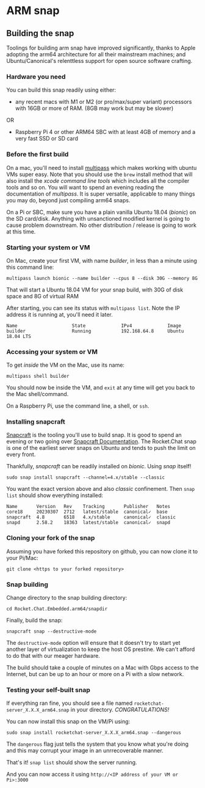# ARM snap


## Building the snap 

Toolings for building arm snap have improved significantly, thanks to Apple adopting the arm64 architecture for all their mainstream machines; and Ubuntu/Canonical's relenttless support for open source software crafting. 

### Hardware you need

You can build this snap readily using either:

*  any recent macs with M1 or M2 (or pro/max/super variant) processors with 16GB or more of RAM. (8GB may work but may be slower)

OR

* Raspberry Pi 4 or other ARM64 SBC with at least 4GB of memory and a very fast SSD or SD card

### Before the first build

On a mac, you'll need to install [multipass](https://multipass.run/docs/installing-on-macos) which makes working with ubuntu VMs super easy.  Note that you should use the `brew` install method that will also install the _xcode command line tools_ which includes all the compiler tools and so on.  You will want to spend an evening reading the documentation of _multipass_.  It is super versatile, applicable to many things you may do, beyond just compiling arm64 snaps. 

On a Pi or SBC, make sure you have a plain vanilla Ubuntu 18.04 (_bionic_) on the SD card/disk.  Anything with unsanctioned modified kernel is going to cause problem downstream.  No other distribution / release is going to work at this time.

### Starting your system or VM

On Mac, create your first VM, with name _builder_, in less than a minute using this command line:

```
multipass launch bionic --name builder --cpus 8 --disk 30G --memory 8G
```

That will start a Ubuntu 18.04 VM for your snap build, with 30G of disk space and 8G of virtual RAM

After starting, you can see its status with `multipass list`.  Note the IP address it is running at, you'll need it later.

```
Name                    State             IPv4             Image
builder                 Running           192.168.64.8     Ubuntu 18.04 LTS
```

### Accessing your system or VM

To get _inside_ the VM on the Mac, use its name:

```
multipass shell builder
```

You should now be inside the VM, and `exit` at any time will get you back to the Mac shell/command.

On a Raspberry Pi, use the command line, a shell, or `ssh`.

### Installing snapcraft

[Snapcraft](https://snapcraft.io) is the tooling you'll use to build snap.   It is good to spend an evening or two going over [Snapcraft Documentation](https://snapcraft.io/docs).  The Rocket.Chat snap is one of the earliest server snaps on Ubuntu and tends to push the limit on every front. 

Thankfully, _snapcraft_ can be readily installed on _bionic_.     Using _snap_ itself!

```
sudo snap install snapcraft --channel=4.x/stable --classic
```

You want the exact version above and also _classic_ confinement.  Then `snap list` should show everything installed:

```
Name       Version   Rev    Tracking       Publisher   Notes
core18     20230307  2712   latest/stable  canonical✓  base
snapcraft  4.8       6518   4.x/stable     canonical✓  classic
snapd      2.58.2    18363  latest/stable  canonical✓  snapd
```

### Cloning your fork of the snap

Assuming you have forked this repository on github, you can now clone it to your Pi/Mac:

```
git clone <https to your forked repository>
```

### Snap building

Change directory to the snap building directory:

```
cd Rocket.Chat.Embedded.arm64/snapdir
```

Finally, build the snap:

```
snapcraft snap --destructive-mode
```

The `destructive-mode` option will ensure that it doesn't try to start yet another layer of virtualization to keep the host OS prestine.   We can't afford to do that with our meager hardware.

The build should take a couple of minutes on a Mac with Gbps access to the Internet, but can be up to an hour or more on a Pi with a slow network.

### Testing your self-built snap

If everything ran fine, you should see a file named `rocketchat-server_X.X.X_arm64.snap` in your directory.   *CONGRATULATIONS!*

You can now install this snap on the VM/Pi using:

```
sudo snap install rocketchat-server_X.X.X_arm64.snap --dangerous
```

The `dangerous` flag just tells the system that you know what you're doing and this may corrupt your image in an unrrecoverable manner.

That's it!    `snap list` should show the server running.

And you can now access it using `http://<IP address of your VM or Pi>:3000`



 

